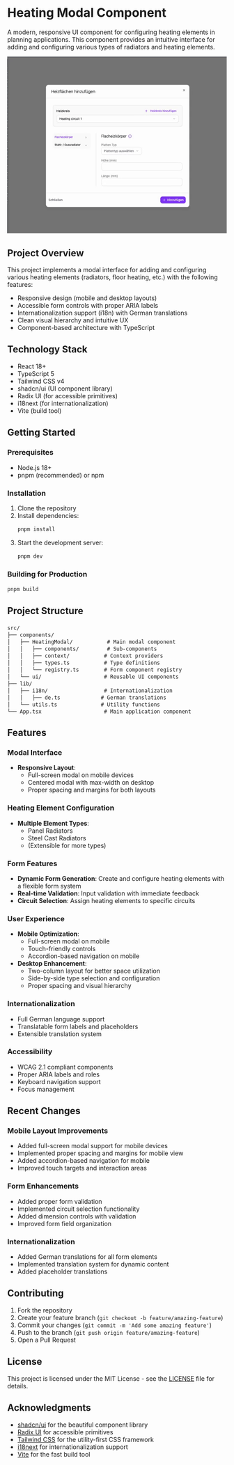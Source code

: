 # Heating Modal Component

A modern, responsive UI component for configuring heating elements in planning applications. This component provides an intuitive interface for adding and configuring various types of radiators and heating elements.

![DDemo Time!](https://github.com/javiera-vasquez/RadntMdl/blob/main/ezgif-357c2e396fb44e.gif)

## Project Overview

This project implements a modal interface for adding and configuring various heating elements (radiators, floor heating, etc.) with the following features:
- Responsive design (mobile and desktop layouts)
- Accessible form controls with proper ARIA labels
- Internationalization support (i18n) with German translations
- Clean visual hierarchy and intuitive UX
- Component-based architecture with TypeScript

## Technology Stack

- React 18+
- TypeScript 5
- Tailwind CSS v4
- shadcn/ui (UI component library)
- Radix UI (for accessible primitives)
- i18next (for internationalization)
- Vite (build tool)

## Getting Started

### Prerequisites
- Node.js 18+
- pnpm (recommended) or npm

### Installation
1. Clone the repository
2. Install dependencies:
   ```bash
   pnpm install
   ```
3. Start the development server:
   ```bash
   pnpm dev
   ```

### Building for Production
```bash
pnpm build
```

## Project Structure
```
src/
├── components/
│   ├── HeatingModal/           # Main modal component
│   │   ├── components/         # Sub-components
│   │   ├── context/           # Context providers
│   │   ├── types.ts           # Type definitions
│   │   └── registry.ts        # Form component registry
│   └── ui/                    # Reusable UI components
├── lib/
│   ├── i18n/                  # Internationalization
│   │   ├── de.ts             # German translations
│   └── utils.ts              # Utility functions
└── App.tsx                    # Main application component
```

## Features

### Modal Interface
- **Responsive Layout**:
  - Full-screen modal on mobile devices
  - Centered modal with max-width on desktop
  - Proper spacing and margins for both layouts

### Heating Element Configuration
- **Multiple Element Types**:
  - Panel Radiators
  - Steel Cast Radiators
  - (Extensible for more types)

### Form Features
- **Dynamic Form Generation**: Create and configure heating elements with a flexible form system
- **Real-time Validation**: Input validation with immediate feedback
- **Circuit Selection**: Assign heating elements to specific circuits

### User Experience
- **Mobile Optimization**:
  - Full-screen modal on mobile
  - Touch-friendly controls
  - Accordion-based navigation on mobile
- **Desktop Enhancement**:
  - Two-column layout for better space utilization
  - Side-by-side type selection and configuration
  - Proper spacing and visual hierarchy

### Internationalization
- Full German language support
- Translatable form labels and placeholders
- Extensible translation system

### Accessibility
- WCAG 2.1 compliant components
- Proper ARIA labels and roles
- Keyboard navigation support
- Focus management

## Recent Changes

### Mobile Layout Improvements
- Added full-screen modal support for mobile devices
- Implemented proper spacing and margins for mobile view
- Added accordion-based navigation for mobile
- Improved touch targets and interaction areas

### Form Enhancements
- Added proper form validation
- Implemented circuit selection functionality
- Added dimension controls with validation
- Improved form field organization

### Internationalization
- Added German translations for all form elements
- Implemented translation system for dynamic content
- Added placeholder translations

## Contributing
1. Fork the repository
2. Create your feature branch (`git checkout -b feature/amazing-feature`)
3. Commit your changes (`git commit -m 'Add some amazing feature'`)
4. Push to the branch (`git push origin feature/amazing-feature`)
5. Open a Pull Request

## License
This project is licensed under the MIT License - see the [LICENSE](LICENSE) file for details.

## Acknowledgments
- [shadcn/ui](https://ui.shadcn.com/) for the beautiful component library
- [Radix UI](https://www.radix-ui.com/) for accessible primitives
- [Tailwind CSS](https://tailwindcss.com/) for the utility-first CSS framework
- [i18next](https://www.i18next.com/) for internationalization support
- [Vite](https://vitejs.dev/) for the fast build tool
